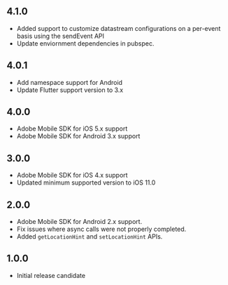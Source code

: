## 4.1.0

* Added support to customize datastream configurations on a per-event basis using the sendEvent API
* Update enviornment dependencies in pubspec.

## 4.0.1

* Add namespace support for Android
* Update Flutter support version to 3.x

## 4.0.0

* Adobe Mobile SDK for iOS 5.x support
* Adobe Mobile SDK for Android 3.x support

## 3.0.0

* Adobe Mobile SDK for iOS 4.x support
* Updated minimum supported version to iOS 11.0

## 2.0.0

* Adobe Mobile SDK for Android 2.x support.
* Fix issues where async calls were not properly completed.
* Added `getLocationHint` and `setLocationHint` APIs.

## 1.0.0

* Initial release candidate
